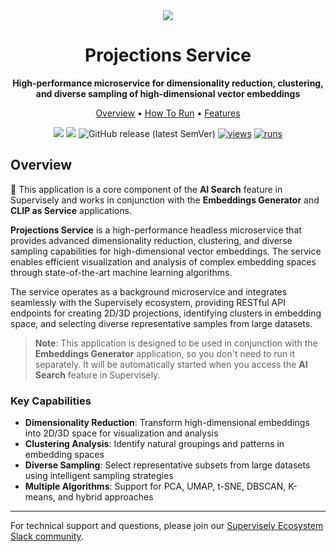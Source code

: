 <div align="center" markdown>

<img src="https://github.com/supervisely-ecosystem/projections_service/releases/download/v0.1.0/poster.jpg">

# Projections Service

**High-performance microservice for dimensionality reduction, clustering, and diverse sampling of high-dimensional vector embeddings**

<p align="center">
  <a href="#Overview">Overview</a> •
  <a href="#How-To-Run">How To Run</a> •
  <a href="#Features">Features</a>
</p>

[![](https://img.shields.io/badge/supervisely-ecosystem-brightgreen)](https://ecosystem.supervisely.com/apps/supervisely-ecosystem/projections-service)
[![](https://img.shields.io/badge/slack-chat-green.svg?logo=slack)](https://supervisely.com/slack)
![GitHub release (latest SemVer)](https://img.shields.io/github/v/release/supervisely-ecosystem/projections-service)
[![views](https://app.supervisely.com/img/badges/views/supervisely-ecosystem/projections-service.png)](https://supervisely.com)
[![runs](https://app.supervisely.com/img/badges/runs/supervisely-ecosystem/projections-service.png)](https://supervisely.com)

</div>

## Overview

🧩 This application is a core component of the **AI Search** feature in Supervisely and works in conjunction with the **Embeddings Generator** and **CLIP as Service** applications.

**Projections Service** is a high-performance headless microservice that provides advanced dimensionality reduction, clustering, and diverse sampling capabilities for high-dimensional vector embeddings. The service enables efficient visualization and analysis of complex embedding spaces through state-of-the-art machine learning algorithms.

The service operates as a background microservice and integrates seamlessly with the Supervisely ecosystem, providing RESTful API endpoints for creating 2D/3D projections, identifying clusters in embedding space, and selecting diverse representative samples from large datasets.

> **Note**: This application is designed to be used in conjunction with the **Embeddings Generator** application, so you don't need to run it separately. It will be automatically started when you access the **AI Search** feature in Supervisely.

### Key Capabilities

- **Dimensionality Reduction**: Transform high-dimensional embeddings into 2D/3D space for visualization and analysis
- **Clustering Analysis**: Identify natural groupings and patterns in embedding spaces
- **Diverse Sampling**: Select representative subsets from large datasets using intelligent sampling strategies
- **Multiple Algorithms**: Support for PCA, UMAP, t-SNE, DBSCAN, K-means, and hybrid approaches


---

For technical support and questions, please join our [Supervisely Ecosystem Slack community](https://supervisely.com/slack).
